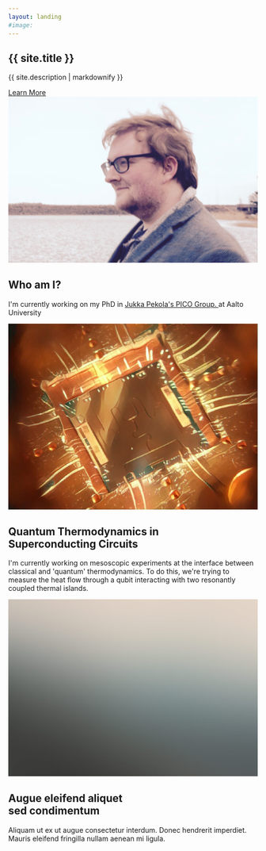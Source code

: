 ```yaml
---
layout: landing
#image:
---
```


<section id="banner">
  <div class="inner">
    <h2>{{ site.title }}</h2>
    <p>{{ site.description | markdownify }}</p>
    <ul class="actions">
    </ul>
  </div>
  <a href="#one" class="more scrolly">Learn More</a>
</section>

<section id="one" class="wrapper alt style2">
  <section class="spotlight">
    <div class="image"><img src="images/jorden.jpg" alt="" /></div><div class="content">
      <h2>Who am I?</h2>
      <p>I'm currently working on my PhD in <a href="http://ltl.tkk.fi/PICO/wordpress/">Jukka Pekola's PICO Group. </a> at Aalto University </p>
    </div>
  </section>
  <section class="spotlight">
    <div class="image"><img src="images/chip.jpg" alt="" /></div><div class="content">
      <h2>Quantum Thermodynamics in <br />
      Superconducting Circuits </h2>
      <p>I'm currently working on mesoscopic experiments at the interface between classical and 'quantum' thermodynamics. To do this, we're trying to measure the heat flow through a qubit interacting with two resonantly coupled thermal islands.</p>
    </div>
  </section>
  <section class="spotlight">
    <div class="image"><img src="images/pic03.jpg" alt="" /></div><div class="content">
      <h2>Augue eleifend aliquet<br />
      sed condimentum</h2>
      <p>Aliquam ut ex ut augue consectetur interdum. Donec hendrerit imperdiet. Mauris eleifend fringilla nullam aenean mi ligula.</p>
    </div>
  </section>
</section>

